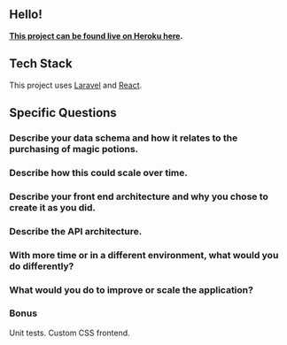 ## Hello!
**[This project can be found live on Heroku here](https://sheltered-castle-49453.herokuapp.com/).**

## Tech Stack
This project uses [Laravel](https://laravel.com/) and [React](https://reactjs.org/).

## Specific Questions

### Describe your data schema and how it relates to the purchasing of magic potions.

### Describe how this could scale over time.

### Describe your front end architecture and why you chose to create it as you did.

### Describe the API architecture.

### With more time or in a different environment, what would you do differently?

### What would you do to improve or scale the application?

### Bonus
Unit tests.
Custom CSS frontend.
